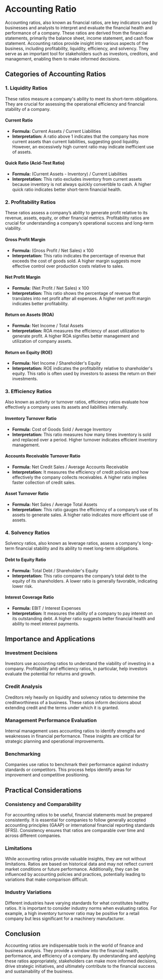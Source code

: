# Accounting Ratio

Accounting ratios, also known as financial ratios, are key indicators used by businesses and analysts to interpret and evaluate the financial health and performance of a company. These ratios are derived from the financial statements, primarily the balance sheet, income statement, and cash flow statement. Accounting ratios provide insight into various aspects of the business, including profitability, liquidity, efficiency, and solvency. They serve as an important tool for stakeholders such as investors, creditors, and management, enabling them to make informed decisions.

## Categories of Accounting Ratios

### 1. Liquidity Ratios

These ratios measure a company's ability to meet its short-term obligations. They are crucial for assessing the operational efficiency and financial stability of a company.

#### Current Ratio

- **Formula:** Current Assets / Current Liabilities
- **Interpretation:** A ratio above 1 indicates that the company has more current assets than current liabilities, suggesting good liquidity. However, an excessively high current ratio may indicate inefficient use of assets.

#### Quick Ratio (Acid-Test Ratio)

- **Formula:** (Current Assets - Inventory) / Current Liabilities
- **Interpretation:** This ratio excludes inventory from current assets because inventory is not always quickly convertible to cash. A higher quick ratio indicates better short-term financial health.

### 2. Profitability Ratios

These ratios assess a company’s ability to generate profit relative to its revenue, assets, equity, or other financial metrics. Profitability ratios are crucial for understanding a company’s operational success and long-term viability.

#### Gross Profit Margin

- **Formula:** (Gross Profit / Net Sales) x 100
- **Interpretation:** This ratio indicates the percentage of revenue that exceeds the cost of goods sold. A higher margin suggests more effective control over production costs relative to sales.

#### Net Profit Margin

- **Formula:** (Net Profit / Net Sales) x 100
- **Interpretation:** This ratio shows the percentage of revenue that translates into net profit after all expenses. A higher net profit margin indicates better profitability.

#### Return on Assets (ROA)

- **Formula:** Net Income / Total Assets
- **Interpretation:** ROA measures the efficiency of asset utilization to generate profit. A higher ROA signifies better management and utilization of company assets.

#### Return on Equity (ROE)

- **Formula:** Net Income / Shareholder's Equity
- **Interpretation:** ROE indicates the profitability relative to shareholder's equity. This ratio is often used by investors to assess the return on their investments.

### 3. Efficiency Ratios

Also known as activity or turnover ratios, efficiency ratios evaluate how effectively a company uses its assets and liabilities internally.

#### Inventory Turnover Ratio

- **Formula:** Cost of Goods Sold / Average Inventory
- **Interpretation:** This ratio measures how many times inventory is sold and replaced over a period. Higher turnover indicates efficient inventory management.

#### Accounts Receivable Turnover Ratio

- **Formula:** Net Credit Sales / Average Accounts Receivable
- **Interpretation:** It measures the efficiency of credit policies and how effectively the company collects receivables. A higher ratio implies faster collection of credit sales.

#### Asset Turnover Ratio

- **Formula:** Net Sales / Average Total Assets
- **Interpretation:** This ratio gauges the efficiency of a company’s use of its assets to generate sales. A higher ratio indicates more efficient use of assets.

### 4. Solvency Ratios

Solvency ratios, also known as leverage ratios, assess a company's long-term financial stability and its ability to meet long-term obligations.

#### Debt to Equity Ratio

- **Formula:** Total Debt / Shareholder's Equity
- **Interpretation:** This ratio compares the company’s total debt to the equity of its shareholders. A lower ratio is generally favorable, indicating lower risk.

#### Interest Coverage Ratio

- **Formula:** EBIT / Interest Expenses
- **Interpretation:** It measures the ability of a company to pay interest on its outstanding debt. A higher ratio suggests better financial health and ability to meet interest payments.

## Importance and Applications

### Investment Decisions

Investors use accounting ratios to understand the viability of investing in a company. Profitability and efficiency ratios, in particular, help investors evaluate the potential for returns and growth.

### Credit Analysis

Creditors rely heavily on liquidity and solvency ratios to determine the creditworthiness of a business. These ratios inform decisions about extending credit and the terms under which it is granted.

### Management Performance Evaluation

Internal management uses accounting ratios to identify strengths and weaknesses in financial performance. These insights are critical for strategic planning and operational improvements.

### Benchmarking

Companies use ratios to benchmark their performance against industry standards or competitors. This process helps identify areas for improvement and competitive positioning.

## Practical Considerations

### Consistency and Comparability

For accounting ratios to be useful, financial statements must be prepared consistently. It is essential for companies to follow generally accepted accounting principles (GAAP) or international financial reporting standards (IFRS). Consistency ensures that ratios are comparable over time and across different companies.

### Limitations

While accounting ratios provide valuable insights, they are not without limitations. Ratios are based on historical data and may not reflect current market conditions or future performance. Additionally, they can be influenced by accounting policies and practices, potentially leading to variations that make comparison difficult.

### Industry Variations

Different industries have varying standards for what constitutes healthy ratios. It is important to consider industry norms when evaluating ratios. For example, a high inventory turnover ratio may be positive for a retail company but less significant for a machinery manufacturer.

## Conclusion

Accounting ratios are indispensable tools in the world of finance and business analysis. They provide a window into the financial health, performance, and efficiency of a company. By understanding and applying these ratios appropriately, stakeholders can make more informed decisions, drive strategic initiatives, and ultimately contribute to the financial success and sustainability of the business.